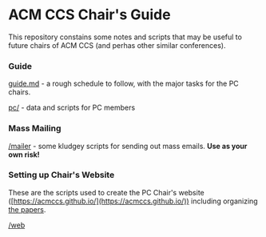 # ACM CCS Chair's Guide

This repository constains some notes and scripts that may be useful to
future chairs of ACM CCS (and perhas other similar conferences). 

### Guide

[guide.md](/guide.md) - a rough schedule to follow, with the major
tasks for the PC chairs.

[pc/](/pc) - data and scripts for PC members

### Mass Mailing

[/mailer](/mailer/) - some kludgey scripts for sending out mass emails. **Use as your own risk!**

### Setting up Chair's Website

These are the scripts used to create the PC Chair's website ([https://acmccs.github.io/](https://acmccs.github.io/)) including organizing [the papers](https://acmccs.github.io/papers/).

[/web](/web)

